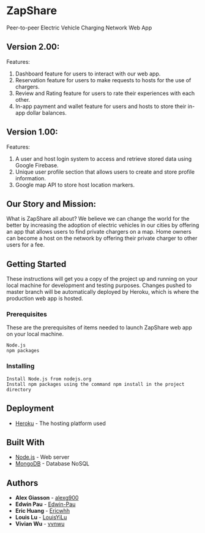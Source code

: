 # ZapShare
Peer-to-peer Electric Vehicle Charging Network Web App

## Version 2.00:
Features:
<ol>
  <li>Dashboard feature for users to interact with our web app.</li>
  <li>Reservation feature for users to make requests to hosts for the use of chargers.</li>
  <li>Review and Rating feature for users to rate their experiences with each other.</li>
  <li>In-app payment and wallet feature for users and hosts to store their in-app dollar balances.</li>
</ol>

## Version 1.00:
Features:
<ol>
  <li>A user and host login system to access and retrieve stored data using Google Firebase.</li>
  <li>Unique user profile section that allows users to create and store profile information.</li>
  <li>Google map API to store host location markers.</li>
</ol>

## Our Story and Mission:
What is ZapShare all about?
We believe we can change the world for the better by increasing the adoption of electric vehicles in our cities by offering an app that allows users to find private chargers on a map. Home owners can become a host on the network by offering their private charger to other users for a fee.

## Getting Started

These instructions will get you a copy of the project up and running on your local machine for development and testing purposes. Changes pushed to master branch will be automatically deployed by Heroku, which is where the production web app is hosted.

### Prerequisites

These are the prerequisites of items needed to launch ZapShare web app on your local machine.

```
Node.js
npm packages 
```

### Installing

```
Install Node.js from nodejs.org
Install npm packages using the command npm install in the project directory
```

## Deployment

* [Heroku](http://www.heroku.com/) - The hosting platform used

## Built With

* [Node.js](https://nodejs.org/en/) - Web server
* [MongoDB](https://www.mongodb.com/) - Database NoSQL

## Authors

* **Alex Giasson** - [alexg900](https://github.com/alexg900)
* **Edwin Pau** - [Edwin-Pau](https://github.com/Edwin-Pau)
* **Eric Huang** - [Ericwhh](https://github.com/Ericwhh)
* **Louis Lu** - [LouisYiLu](https://github.com/LouisYiLu)
* **Vivian Wu** - [vvnwu](https://github.com/vvnwu)


